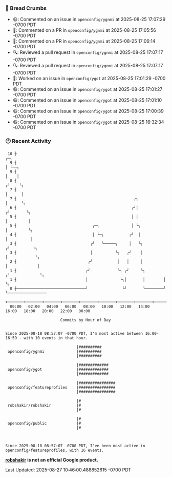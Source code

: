### 🍞 Bread Crumbs

 * 😃: Commented on an issue in `openconfig/ygnmi` at 2025-08-25 17:07:29 -0700 PDT
 * 💬: Commented on a PR in  `openconfig/ygnmi` at 2025-08-25 17:05:56 -0700 PDT
 * 💬: Commented on a PR in  `openconfig/ygnmi` at 2025-08-25 17:06:14 -0700 PDT
 * 🔍: Reviewed a pull request in  `openconfig/ygnmi` at 2025-08-25 17:07:17 -0700 PDT
 * 🔍: Reviewed a pull request in  `openconfig/ygnmi` at 2025-08-25 17:07:17 -0700 PDT
 * 👀: Worked on an issue in `openconfig/ygot` at 2025-08-25 17:01:29 -0700 PDT
 * 😃: Commented on an issue in `openconfig/ygot` at 2025-08-25 17:01:27 -0700 PDT
 * 😃: Commented on an issue in `openconfig/ygot` at 2025-08-25 17:01:10 -0700 PDT
 * 😃: Commented on an issue in `openconfig/ygot` at 2025-08-25 17:00:39 -0700 PDT
 * 😃: Commented on an issue in `openconfig/ygot` at 2025-08-25 16:32:34 -0700 PDT

### 🕘 Recent Activity
```
 10 ┼                                                                    ╭─╮
  9 ┤                                                                    │ ╰──╮
  9 ┤                                                                    │    │
  8 ┤                                                                   ╭╯    ╰╮
  7 ┤                                                                   │      │
  7 ┤                                                   ╭╮              │      ╰╮
  6 ┤                                                  ╭╯│             ╭╯       ╰╮
  5 ┤                                                  │ │             │         │
  5 ┤                                 ╭─╮              │ ╰╮            │         ╰╮
  4 ┤                                 │ ╰─╮           ╭╯  │            │          │
  3 ┤                                ╭╯   ╰─────╮     │   ╰╮          ╭╯          ╰╮
  3 ┤                                │          ╰╮   ╭╯    │          │            ╰╮
  2 ┤                               ╭╯           │   │     │          │             │
  1 ┤                              ╭╯            ╰╮ ╭╯     ╰╮        ╭╯             ╰╮
  1 ┤                              │              ╰╮│       │        │               ╰╮
  0 ┼──────────────────────────────╯               ╰╯       ╰────────╯                ╰─────────────────
    +───────+───────+───────+───────+───────+───────+───────+───────+───────+───────+───────+───────+────
  00:00   02:00   04:00   06:00   08:00   10:00   12:00   14:00   16:00   18:00   20:00   22:00   00:00   

						Commits by Hour of Day


Since 2025-08-18 08:57:07 -0700 PDT, I'm most active between 16:00-16:59 - with 10 events in that hour.

```



```
                               |##########
 openconfig/ygnmi              |##########
                               |##########

                               |#############
 openconfig/ygot               |#############
                               |#############

                               |################
 openconfig/featureprofiles    |################
                               |################

                               |#
 robshakir/robshakir           |#
                               |#

                               |#
 openconfig/public             |#
                               |#



Since 2025-08-18 08:57:07 -0700 PDT, I've been most active in openconfig/featureprofiles, with 16 events.

```
**[robshakir](mailto:robjs@google.com) is not an official Google product.**  


Last Updated: 2025-08-27 10:46:00.488852615 -0700 PDT
